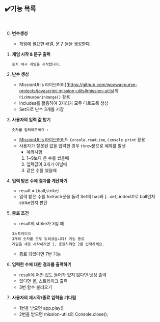 ## ✔️기능 목록

<br/>

0. <strong>변수생성</strong>

   - 게임에 필요한 배열, 문구 들을 생성한다.

1. <strong>게임 시작 & 문구 출력</strong>

   ```
   숫자 야구 게임을 시작합니다.
   ```

2. <strong>난수 생성</strong>

   - MissionUtils 라이브러리](https://github.com/woowacourse-projects/javascript-mission-utils#mission-utils)의` PickNumberInRange()` 활용
   - includes를 활용하여 3자리가 모두 다르도록 생성
   - Set으로 난수 3개를 저장

3. <strong>사용자의 입력 값 받기</strong>

   ```
   숫자를 입력해주세요 :
   ```

   - [MissionUtils 라이브러리](https://github.com/woowacourse-projects/javascript-mission-utils#mission-utils)의 `Console.readLine`, `Console.print` 활용
   - 사용자가 잘못된 값을 입력한 경우 `throw`문으로 예외를 발생
     - 예외사항
     1. 1~9보다 큰 수를 썼을때
     2. 입력값이 3개가 아닐때
     3. 같은 수를 썼을때

4. <strong>입력 받은 수에 결과를 계산하기</strong>

   - result = {ball,strike}
   - 입력 받은 수를 forEach문을 돌려 Set의 has와 [...set].indexOf로 ball인지 strike인지 판단

5. <strong>종료 조건</strong>

   - result의 strike가 3일 때

   ```
   3스트라이크
   3개의 숫자를 모두 맞히셨습니다! 게임 종료
   게임을 새로 시작하려면 1, 종료하려면 2를 입력하세요.
   ```

   - 종료 되었다면 7번 기능

6. <strong>입력한 수에 대한 결과를 출력하기</strong>

   - result에 어떤 값도 들어가 있지 않다면 낫싱 출력
   - 있다면 볼, 스트라이크 출력
   - 3번 함수 불러오기

7. <strong>사용자의 재시작/종료 입력을 기다림</strong>

   - 1번을 받으면 app.play()
   - 2번을 받으면 mission-utils의 Console.close();
